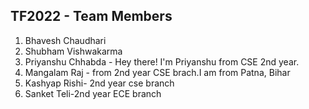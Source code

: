 ## TF2022 - Team Members

1. Bhavesh Chaudhari
2. Shubham Vishwakarma
3. Priyanshu Chhabda - Hey there! I'm Priyanshu from CSE 2nd year. 
4. Mangalam Raj - from 2nd year CSE brach.I am from Patna, Bihar
5. Kashyap Rishi- 2nd year cse branch
6. Sanket Teli-2nd year ECE branch
